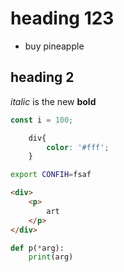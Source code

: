 # heading 123

- buy pineapple

## heading 2

_italic_ is the new __bold__

```javascript
const i = 100;
```

```css
    div{
        color: '#fff';
    }
```

```bash
export CONFIH=fsaf
```

```html
<div>
    <p>
        art
    </p>
</div>
```

```python
def p(*arg):
    print(arg)
```
